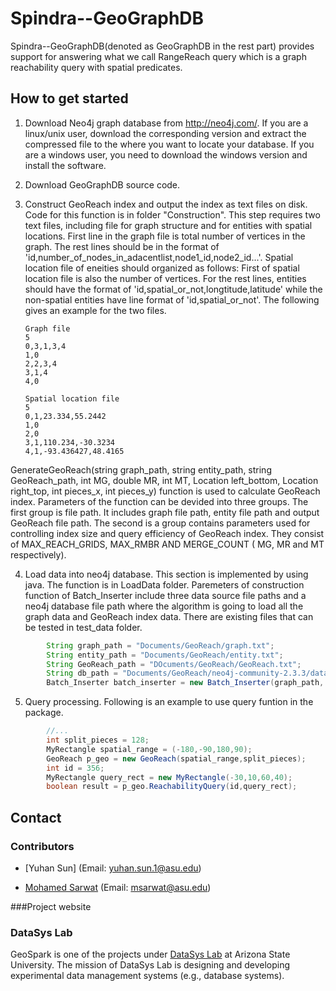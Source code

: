 # Spindra--GeoGraphDB

Spindra--GeoGraphDB(denoted as GeoGraphDB in the rest part) provides support for answering what we call RangeReach query which is a graph reachability query with spatial predicates.

## How to get started
1.  Download Neo4j graph database from http://neo4j.com/. If you are a linux/unix user, download the corresponding version and extract the compressed file to the where you want to locate your database. If you are a windows user, you need to download the windows version and install the software.
2.  Download GeoGraphDB source code.
3.  Construct GeoReach index and output the index as text files on disk. Code for this function is in folder "Construction". This step requires two text files, including file for graph structure and for entities with spatial locations. First line in the graph file is total number of vertices in the graph. The rest lines should be in the format of 'id,number_of_nodes_in_adacentlist,node1_id,node2_id...'. Spatial location file of eneities should organized as follows: First of spatial location file is also the number of vertices. For the rest lines, entities should have the format of 'id,spatial_or_not,longtitude,latitude' while the non-spatial entities have line format of 'id,spatial_or_not'. The following gives an example for the two files. 

        Graph file
        5
        0,3,1,3,4
        1,0
        2,2,3,4
        3,1,4
        4,0

        Spatial location file
        5
        0,1,23.334,55.2442
        1,0
        2,0
        3,1,110.234,-30.3234
        4,1,-93.436427,48.4165

GenerateGeoReach(string graph_path, string entity_path, string GeoReach_path, int MG, double MR, int MT, Location left_bottom, Location right_top, int pieces_x, int pieces_y) function is used to calculate GeoReach index. Parameters of the function can be devided into three groups. The first group is file path. It includes graph file path, entity file path and output GeoReach file path. The second is a group contains parameters used for controlling index size and query efficiency of GeoReach index. They consist of MAX_REACH_GRIDS, MAX_RMBR AND MERGE_COUNT ( MG, MR and MT respectively). 

        

4. Load data into neo4j database. This section is implemented by using java. The function is in LoadData folder. Paremeters of construction function of Batch_Inserter include three data source file paths and a neo4j database file path where the algorithm is going to load all the graph data and GeoReach index data. There are existing files that can be tested in test_data folder.
```java
        String graph_path = "Documents/GeoReach/graph.txt";
        String entity_path = "Documents/GeoReach/entity.txt";
        String GeoReach_path = "DOcuments/GeoReach/GeoReach.txt";
        String db_path = "Documents/GeoReach/neo4j-community-2.3.3/data/graph.db";
        Batch_Inserter batch_inserter = new Batch_Inserter(graph_path, entity_path, GeoReach_path, db_path);
```
5. Query processing. Following is an example to use query funtion in the package.
```java
        //...
        int split_pieces = 128;
        MyRectangle spatial_range = (-180,-90,180,90);
        GeoReach p_geo = new GeoReach(spatial_range,split_pieces);
        int id = 356;
        MyRectangle query_rect = new MyRectangle(-30,10,60,40);
        boolean result = p_geo.ReachabilityQuery(id,query_rect);
```

## Contact

### Contributors
* [Yuhan Sun] (Email: yuhan.sun.1@asu.edu)

* [Mohamed Sarwat](http://faculty.engineering.asu.edu/sarwat/) (Email: msarwat@asu.edu)

###Project website

### DataSys Lab
GeoSpark is one of the projects under [DataSys Lab](http://www.datasyslab.org/) at Arizona State University. The mission of DataSys Lab is designing and developing experimental data management systems (e.g., database systems).
